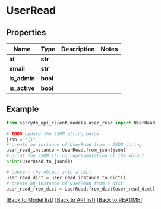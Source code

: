 # UserRead


## Properties

Name | Type | Description | Notes
------------ | ------------- | ------------- | -------------
**id** | **str** |  | 
**email** | **str** |  | 
**is_admin** | **bool** |  | 
**is_active** | **bool** |  | 

## Example

```python
from sorrydb_api_client.models.user_read import UserRead

# TODO update the JSON string below
json = "{}"
# create an instance of UserRead from a JSON string
user_read_instance = UserRead.from_json(json)
# print the JSON string representation of the object
print(UserRead.to_json())

# convert the object into a dict
user_read_dict = user_read_instance.to_dict()
# create an instance of UserRead from a dict
user_read_from_dict = UserRead.from_dict(user_read_dict)
```
[[Back to Model list]](../README.md#documentation-for-models) [[Back to API list]](../README.md#documentation-for-api-endpoints) [[Back to README]](../README.md)


